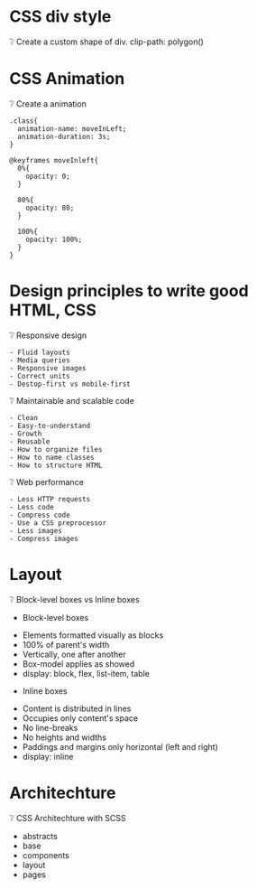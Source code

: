 # CSS div style
❔ Create a custom shape of div.
clip-path: polygon()


# CSS Animation
❔ Create a animation

```
.class{
  animation-name: moveInLeft;
  animation-duration: 3s;
}
```
```
@keyframes moveInleft{
  0%{
    opacity: 0;
  }
  
  80%{
    opacity: 80;
  }
  
  100%{
    opacity: 100%;
  }
}
```
# Design principles to write good HTML, CSS

❔ Responsive design

```
- Fluid layouts
- Media queries
- Responsive images
- Correct units
- Destop-first vs mobile-first
```

❔ Maintainable and scalable code

```
- Clean
- Easy-to-understand
- Growth
- Reusable
- How to organize files
- How to name classes
- How to structure HTML

```

❔ Web performance

```
- Less HTTP requests
- Less code
- Compress code
- Use a CSS preprocessor
- Less images
- Compress images
```
# Layout 

❔ Block-level boxes vs Inline boxes

- Block-level boxes
+ Elements formatted visually as blocks
+ 100% of parent's width
+ Vertically, one after another
+ Box-model applies as showed
+ display: block, flex, list-item, table

- Inline boxes
+ Content is distributed in lines
+ Occupies only content's space
+ No line-breaks
+ No heights and widths 
+ Paddings and margins only horizontal (left and right)
+ display: inline

# Architechture
❔ CSS Architechture with SCSS
- abstracts
- base 
- components
- layout
- pages
